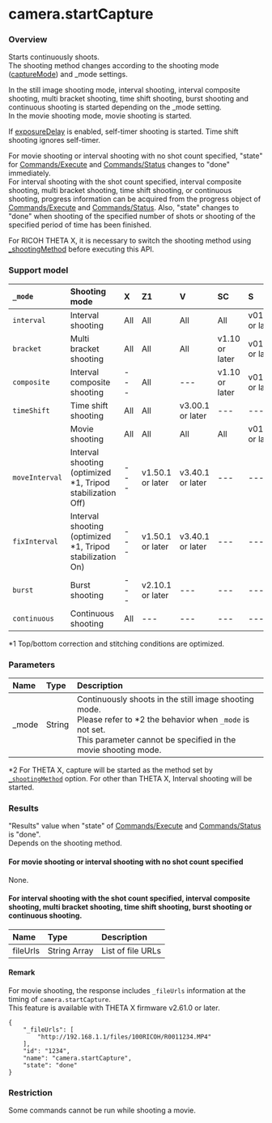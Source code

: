 # camera.startCapture

### Overview

Starts continuously shoots.   
The shooting method changes according to the shooting mode ([captureMode](../options/capture_mode.md)) and \_mode settings.

In the still image shooting mode, interval shooting, interval composite shooting, multi bracket shooting, time shift shooting, burst shooting and continuous shooting is started depending on the \_mode setting.   
In the movie shooting mode, movie shooting is started.

If [exposureDelay](../options/exposure_delay.md) is enabled, self-timer shooting is started. Time shift shooting ignores self-timer.

For movie shooting or interval shooting with no shot count specified, "state" for [Commands/Execute](../protocols/commands_execute.md#output) and [Commands/Status](../protocols/commands_status.md) changes to "done" immediately.  
 For interval shooting with the shot count specified, interval composite shooting, multi bracket shooting, time shift shooting, or continuous shooting, progress information can be acquired from the progress object of [Commands/Execute](../protocols/commands_execute.md#output) and [Commands/Status](../protocols/commands_status.md). Also, "state" changes to "done" when shooting of the specified number of shots or shooting of the specified period of time has been finished.  

 For RICOH THETA X, it is necessary to switch the shooting method using [_shootingMethod](../options/_shooting_method.md) before executing this API.  

### Support model

| `_mode` | Shooting mode | X | Z1 | V | SC | S |
|:--|:--|:--|:--|:--|:--|:--|
| `interval`  | Interval shooting | All | All | All | All | v01.62 or later |
| `bracket`   | Multi bracket shooting | All | All | All | v1.10 or later | v01.82 or later |
| `composite` | Interval composite shooting | --- | All | --- | v1.10 or later | v01.82 or later |
| `timeShift` | Time shift shooting | All | All | v3.00.1 or later | --- | --- |
|| Movie shooting | All | All | All | All | v01.62 or later |
| `moveInterval ` | Interval shooting (optimized <span class="mintext">*1</span>, Tripod stabilization Off) | --- | v1.50.1 or later | v3.40.1 or later | --- | --- |
| `fixInterval ` | Interval shooting (optimized <span class="mintext">*1</span>, Tripod stabilization On) | --- | v1.50.1 or later | v3.40.1 or later | --- | --- |
| `burst` | Burst shooting | --- | v2.10.1 or later | --- | --- | --- |
| `continuous` | Continuous shooting | All | --- | --- | --- | --- |

\*1 Top/bottom correction and stitching conditions are optimized.

### Parameters

| Name | Type | Description |
|:--|:--|:--|
| \_mode | String | Continuously shoots in the still image shooting mode.<br>Please refer to \*2 the behavior when `_mode` is not set.<br>This parameter cannot be specified in the movie shooting mode. |

\*2 For THETA X, capture will be started as the method set by [`_shootingMethod`](../options/_shooting_method.md) option. For other than THETA X, Interval shooting will be started.  

### Results

"Results" value when "state" of [Commands/Execute](../protocols/commands_execute.md#output) and [Commands/Status](../protocols/commands_status.md) is "done".  
 Depends on the shooting method.

#### For movie shooting or interval shooting with no shot count specified

None.

#### For interval shooting with the shot count specified, interval composite shooting, multi bracket shooting, time shift shooting, burst shooting or continuous shooting.

| Name | Type | Description |
|:--|:--|:--|
| fileUrls | String Array | List of file URLs |

#### Remark

For movie shooting, the response includes `_fileUrls` information at the timing of `camera.startCapture`.   
This feature is available with THETA X firmware v2.61.0 or later.  

```
{
    "_fileUrls": [
        "http://192.168.1.1/files/100RICOH/R0011234.MP4"
    ],
    "id": "1234",
    "name": "camera.startCapture",
    "state": "done"
}
```

### Restriction

Some commands cannot be run while shooting a movie.
